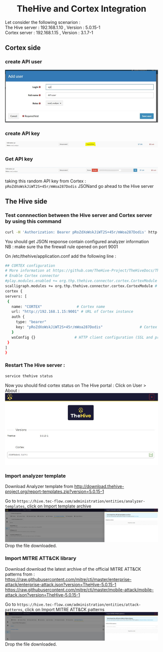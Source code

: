 <br />
<div align="center">
  <h1 align="center">TheHive and Cortex Integration</h1>
</div>

Let consider the following scenarion : <br>
The Hive server : 192.168.1.10  , Version : 5.0.15-1 <br>
Cortex server : 192.168.1.15  , Version : 3.1.7-1 <br>

## Cortex side
### create API user
<img src="cortex_api_user.JPG">

### create API key
<img src="cortex_create_apikey.JPG">

### Get API key
<img src="cortex_api_key_reveal1.png">

taking this random API key from Cortex : `pRoZdXoWskJiWT2S+45r/mWoa287Dodis` JSONand go ahead to the Hive server

## The Hive side
### Test connnection between the Hive server and Cortex server by using this command
   ```sh
  curl -H 'Authorization: Bearer pRoZdXoWskJiWT2S+45r/mWoa287Dodis' http://192.168.1.15:9001/api/analyzer
  ```
You should get JSON response contain configured analyzer information <br>
NB : make sure tha the firewall rule opened on port 9001 <br>

On /etc/thehive/application.conf add the following line : 
   ```sh
  ## CORTEX configuration
# More information at https://github.com/TheHive-Project/TheHiveDocs/TheHive4/Administration/Connectors.md
# Enable Cortex connector
#play.modules.enabled += org.thp.thehive.connector.cortex.CortexModule # this for The Hive V4
scalligraph.modules += org.thp.thehive.connector.cortex.CortexModule # this for The Hive V5
 cortex {
  servers: [
    {
      name: "CORTEX"                # Cortex name
      url: "http://192.168.1.15:9001" # URL of Cortex instance
      auth {
        type: "bearer"        
        key: "pRoZdXoWskJiWT2S+45r/mWoa287Dodis"                 # Cortex API key
      }
      wsConfig {}                  # HTTP client configuration (SSL and proxy)
    }
  ]
 }
  ```
### Restart The Hive server : 
   ```sh
  service thehive status
  ```
Now you should find cortex status on The Hive portal : 
Click on User > About : 
<img src="cortex_status.JPG">

### Import analyzer template
Download Analyzer template from http://download.thehive-project.org/report-templates.zip?version=5.0.15-1 <br>

Go to `https://hive.tec-flow.com/administration/entities/analyzer-templates`, click on Import template archive
<img src="analyzer_template.JPG">
Drop the file downloaded.


### Import MITRE ATT&CK library
Download download the latest archive of the official MITRE ATT&CK patterns from : <br>
https://raw.githubusercontent.com/mitre/cti/master/enterprise-attack/enterprise-attack.json?version=TheHive-5.0.15-1 <br>
https://raw.githubusercontent.com/mitre/cti/master/mobile-attack/mobile-attack.json?version=TheHive-5.0.15-1 <br>

Go to `https://hive.tec-flow.com/administration/entities/attack-patterns`, click on Import MITRE ATT&CK patterns
<img src="mitre_template.JPG">
Drop the file downloaded.


